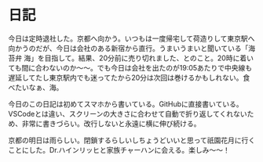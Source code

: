 # 日記

 今日は定時退社した。京都へ向かう。いつもは一度帰宅して荷造りして東京駅へ向かうのだが、今日は会社のある新宿から直行。うまいうまいと聞いている「海苔弁 海」を目指して。結果、20分前に売り切れました、とのこと。20時に着いても間に合わないのか〜〜。でも今日は会社を出たのが19:05あたりで中央線も遅延してたし東京駅内でも迷ってたから20分は次回は巻けるかもしれない。食べたいなぁ、海。

 今日のこの日記は初めてスマホから書いている。GitHubに直接書いている。VSCodeとは違い、スクリーンの大きさに合わせて自動で折り返してくれないため、非常に書きづらい。改行しないと永遠に横に伸び続ける。

 京都の明日は雨らしい。閉鎖するらしいしちょうどいいと思って祇園花月に行くことにした。Dr.ハインリッヒと家族チャーハンに会える。楽しみ〜〜！
